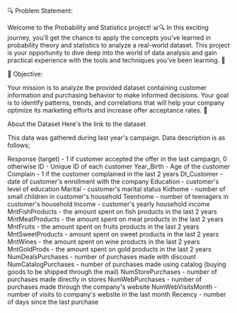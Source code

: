 🔍 Problem Statement:

Welcome to the Probability and Statistics project! 📊🔍 In this exciting journey, you'll get the chance to apply the concepts you've learned in probability theory and statistics to analyze a real-world dataset. This project is your opportunity to dive deep into the world of data analysis and gain practical experience with the tools and techniques you've been learning. 🚀

🎯 Objective:

Your mission is to analyze the provided dataset containing customer information and purchasing behavior to make informed decisions. Your goal is to identify patterns, trends, and correlations that will help your company optimize its marketing efforts and increase offer acceptance rates. 🎉

About the Dataset
Here's the link to the dataset

This data was gathered during last year's campaign. Data description is as follows;

Response (target) - 1 if customer accepted the offer in the last campaign, 0 otherwise
ID - Unique ID of each customer
Year_Birth - Age of the customer
Complain - 1 if the customer complained in the last 2 years
Dt_Customer - date of customer's enrollment with the company
Education - customer's level of education
Marital - customer's marital status
Kidhome - number of small children in customer's household
Teenhome - number of teenagers in customer's household
Income - customer's yearly household income
MntFishProducts - the amount spent on fish products in the last 2 years
MntMeatProducts - the amount spent on meat products in the last 2 years
MntFruits - the amount spent on fruits products in the last 2 years
MntSweetProducts - amount spent on sweet products in the last 2 years
MntWines - the amount spent on wine products in the last 2 years
MntGoldProds - the amount spent on gold products in the last 2 years
NumDealsPurchases - number of purchases made with discount
NumCatalogPurchases - number of purchases made using catalog (buying goods to be shipped through the mail)
NumStorePurchases - number of purchases made directly in stores
NumWebPurchases - number of purchases made through the company's website
NumWebVisitsMonth - number of visits to company's website in the last month
Recency - number of days since the last purchase

